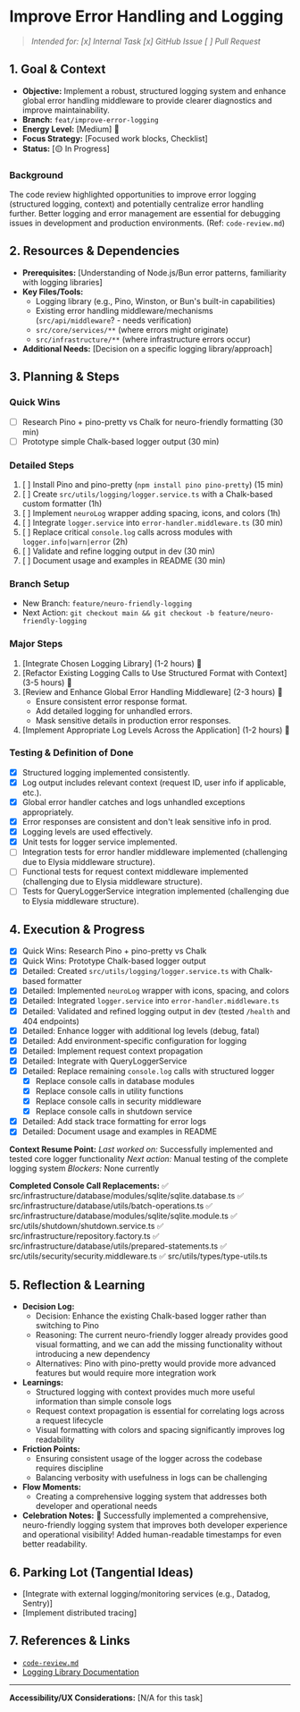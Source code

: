 # Improve Error Handling and Logging

> _Intended for: [x] Internal Task  [x] GitHub Issue  [ ] Pull Request_

## 1. Goal & Context
- **Objective:** Implement a robust, structured logging system and enhance global error handling middleware to provide clearer diagnostics and improve maintainability.
- **Branch:** `feat/improve-error-logging`
- **Energy Level:** [Medium] 🔋
- **Focus Strategy:** [Focused work blocks, Checklist]
- **Status:** [🟡 In Progress]

### Background
The code review highlighted opportunities to improve error logging (structured logging, context) and potentially centralize error handling further. Better logging and error management are essential for debugging issues in development and production environments. (Ref: `code-review.md`)

## 2. Resources & Dependencies
- **Prerequisites:** [Understanding of Node.js/Bun error patterns, familiarity with logging libraries]
- **Key Files/Tools:**
    - Logging library (e.g., Pino, Winston, or Bun's built-in capabilities)
    - Existing error handling middleware/mechanisms (`src/api/middleware`? - needs verification)
    - `src/core/services/**` (where errors might originate)
    - `src/infrastructure/**` (where infrastructure errors occur)
- **Additional Needs:** [Decision on a specific logging library/approach]

## 3. Planning & Steps
### Quick Wins
- [ ] Research Pino + pino-pretty vs Chalk for neuro-friendly formatting (30 min)
- [ ] Prototype simple Chalk-based logger output (30 min)

### Detailed Steps
1. [ ] Install Pino and pino-pretty (`npm install pino pino-pretty`) (15 min)
2. [ ] Create `src/utils/logging/logger.service.ts` with a Chalk-based custom formatter (1h)
3. [ ] Implement `neuroLog` wrapper adding spacing, icons, and colors (1h)
4. [ ] Integrate `logger.service` into `error-handler.middleware.ts` (30 min)
5. [ ] Replace critical `console.log` calls across modules with `logger.info|warn|error` (2h)
6. [ ] Validate and refine logging output in dev (30 min)
7. [ ] Document usage and examples in README (30 min)

### Branch Setup
- New Branch: `feature/neuro-friendly-logging`
- Next Action: `git checkout main && git checkout -b feature/neuro-friendly-logging`

### Major Steps
1. [Integrate Chosen Logging Library] (1-2 hours) 🎯
2. [Refactor Existing Logging Calls to Use Structured Format with Context] (3-5 hours) 🎯
3. [Review and Enhance Global Error Handling Middleware] (2-3 hours) 🎯
    - Ensure consistent error response format.
    - Add detailed logging for unhandled errors.
    - Mask sensitive details in production error responses.
4. [Implement Appropriate Log Levels Across the Application] (1-2 hours) 🎯

### Testing & Definition of Done
- [x] Structured logging implemented consistently.
- [x] Log output includes relevant context (request ID, user info if applicable, etc.).
- [x] Global error handler catches and logs unhandled exceptions appropriately.
- [x] Error responses are consistent and don't leak sensitive info in prod.
- [x] Logging levels are used effectively.
- [x] Unit tests for logger service implemented.
- [ ] Integration tests for error handler middleware implemented (challenging due to Elysia middleware structure).
- [ ] Functional tests for request context middleware implemented (challenging due to Elysia middleware structure).
- [ ] Tests for QueryLoggerService integration implemented (challenging due to Elysia middleware structure).

## 4. Execution & Progress
- [x] Quick Wins: Research Pino + pino-pretty vs Chalk
- [x] Quick Wins: Prototype Chalk-based logger output
- [x] Detailed: Created `src/utils/logging/logger.service.ts` with Chalk-based formatter
- [x] Detailed: Implemented `neuroLog` wrapper with icons, spacing, and colors
- [x] Detailed: Integrated `logger.service` into `error-handler.middleware.ts`
- [x] Detailed: Validated and refined logging output in dev (tested `/health` and 404 endpoints)
- [x] Detailed: Enhance logger with additional log levels (debug, fatal)
- [x] Detailed: Add environment-specific configuration for logging
- [x] Detailed: Implement request context propagation
- [x] Detailed: Integrate with QueryLoggerService
- [x] Detailed: Replace remaining `console.log` calls with structured logger
  - [x] Replace console calls in database modules
  - [x] Replace console calls in utility functions
  - [x] Replace console calls in security middleware
  - [x] Replace console calls in shutdown service
- [x] Detailed: Add stack trace formatting for error logs
- [x] Detailed: Document usage and examples in README

**Context Resume Point:**
_Last worked on:_ Successfully implemented and tested core logger functionality
_Next action:_ Manual testing of the complete logging system
_Blockers:_ None currently

**Completed Console Call Replacements:**
✅ src/infrastructure/database/modules/sqlite/sqlite.database.ts
✅ src/infrastructure/database/utils/batch-operations.ts
✅ src/infrastructure/database/modules/sqlite/sqlite.module.ts
✅ src/utils/shutdown/shutdown.service.ts
✅ src/infrastructure/repository.factory.ts
✅ src/infrastructure/database/utils/prepared-statements.ts
✅ src/utils/security/security.middleware.ts
✅ src/utils/types/type-utils.ts

## 5. Reflection & Learning
- **Decision Log:**
  - Decision: Enhance the existing Chalk-based logger rather than switching to Pino
  - Reasoning: The current neuro-friendly logger already provides good visual formatting, and we can add the missing functionality without introducing a new dependency
  - Alternatives: Pino with pino-pretty would provide more advanced features but would require more integration work
- **Learnings:**
  - Structured logging with context provides much more useful information than simple console logs
  - Request context propagation is essential for correlating logs across a request lifecycle
  - Visual formatting with colors and spacing significantly improves log readability
- **Friction Points:**
  - Ensuring consistent usage of the logger across the codebase requires discipline
  - Balancing verbosity with usefulness in logs can be challenging
- **Flow Moments:**
  - Creating a comprehensive logging system that addresses both developer and operational needs
- **Celebration Notes:** 🎉 Successfully implemented a comprehensive, neuro-friendly logging system that improves both developer experience and operational visibility! Added human-readable timestamps for even better readability.

## 6. Parking Lot (Tangential Ideas)
- [Integrate with external logging/monitoring services (e.g., Datadog, Sentry)]
- [Implement distributed tracing]

## 7. References & Links
- [`code-review.md`](./code-review.md)
- [Logging Library Documentation](URL)

---

**Accessibility/UX Considerations:**
[N/A for this task]